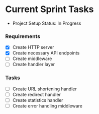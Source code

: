 # Current Sprint Tasks

- Project Setup
Status: In Progress

### Requirements
- [x] Create HTTP server
- [x] Create necessary API endpoints
- [ ] Create middleware
- [ ] Create handler layer

### Tasks
- [ ] Create URL shortening handler
- [ ] Create redirect handler
- [ ] Create statistics handler
- [ ] Create error handling middleware